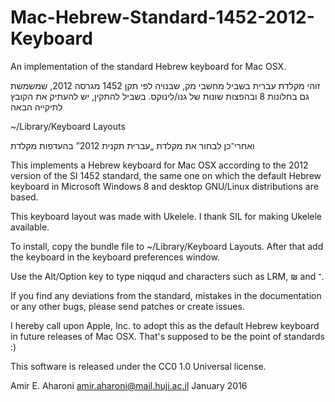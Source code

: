# Mac-Hebrew-Standard-1452-2012-Keyboard
An implementation of the standard Hebrew keyboard for Mac OSX.

זוהי מקלדת עברית בשביל מחשבי מק, שבנויה לפי תקן 1452 מגרסה 2012, שמשמשת גם בחלונות 8 ובהפצות שונות של גנו/לינוקס. בשביל להתקין, יש להעתיק את הקובץ לתיקייה הבאה

~/Library/Keyboard Layouts

ואחרי־כן לבחור את מקלדת „עברית תקנית 2012” בהעדפות מקלדת

This implements a Hebrew keyboard for Mac OSX according to the 2012 version of the SI 1452 standard, the same one on which the default Hebrew keyboard in Microsoft Windows 8 and desktop GNU/Linux distributions are based.

This keyboard layout was made with Ukelele. I thank SIL for making Ukelele available.

To install, copy the bundle file to ~/Library/Keyboard Layouts. After that add the keyboard in the keyboard preferences window.

Use the Alt/Option key to type niqqud and characters such as LRM, ₪ and ־.

If you find any deviations from the standard, mistakes in the documentation or any other bugs, please send patches or create issues.

I hereby call upon Apple, Inc. to adopt this as the default Hebrew keyboard in future releases of Mac OSX. That's supposed to be the point of standards :)

This software is released under the CC0 1.0 Universal license.

Amir E. Aharoni
amir.aharoni@mail.huji.ac.il
January 2016

